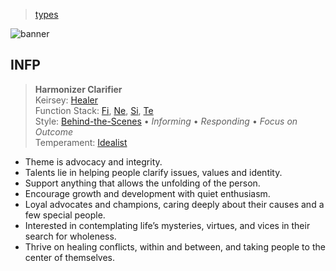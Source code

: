 > [types](../)

![banner](/mbti/photos/banner.png)

## INFP

> **Harmonizer Clarifier**  
> Keirsey: [Healer](/mbti/keirsey/infp)  
> Function Stack:
> [Fi](/mbti/functions/fi),
> [Ne](/mbti/functions/ne),
> [Si](/mbti/functions/si),
> [Te](/mbti/functions/te)  
> Style: [Behind-the-Scenes](/mbti/styles/behind-the-scenes) &bull;
> _Informing_ &bull; _Responding_ &bull; _Focus on Outcome_  
> Temperament: [Idealist](/mbti/temperaments/idealists)

* Theme is advocacy and integrity.
* Talents lie in helping people clarify issues, values and identity.
* Support anything that allows the unfolding of the person.
* Encourage growth and development with quiet enthusiasm.
* Loyal advocates and champions, caring deeply about their causes and a few special people.
* Interested in contemplating life’s mysteries, virtues, and vices in their search for wholeness.
* Thrive on healing conflicts, within and between, and taking people to the center of themselves.
